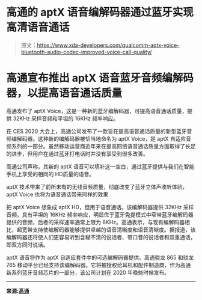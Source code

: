 # 高通的 aptX 语音编解码器通过蓝牙实现高清语音通话

> 原文：<https://www.xda-developers.com/qualcomm-aptx-voice-bluetooth-audio-codec-improved-voice-call-quality/>

# 高通宣布推出 aptX 语音蓝牙音频编解码器，以提高语音通话质量

高通发布了 aptX Voice，这是一种新的蓝牙编解码器，可提高语音通话质量，提供 32KHz 采样音频和平坦的 16KHz 频率响应。

在 CES‌ 2020 大会上，高通公司发布了一款旨在提高语音通话质量的新型蓝牙音频编解码器。这种新的编解码器被恰当地命名为 aptX Voice，是 aptX 自适应音频系列的一部分。虽然移动运营商近年来在提高网络语音通话质量方面取得了长足的进步，但用户在通过蓝牙打电话时并没有享受到很多改善。

高通公司声称，其新的 aptX 语音可以填补这一空白，通过蓝牙提供与我们在智能手机上享受的相同的 HD‌质量的语音。

aptX 技术带来了前所未有的无线音频质量，彻底改变了蓝牙立体声收听体验，aptX Voice 也将为语音通话带来同样的效果

把 aptX Voice 想象成 aptX HD，但用于语音通话。该编解码器提供 32KHz 采样音频，具有平坦的 16KHz 频率响应，明显优于蓝牙免提模式中窄带蓝牙编解码器提供的音频，后者的采样速率通常上限为 8KHz。高通表示，与现有编解码器相比，超宽带支持使编解码器能够提供卓越的语音清晰度和语音清晰度。据报道，该编解码器还将使人们更容易听到含糊不清的说话者、带口音的说话者和双重通话，即双方同时说话。

aptX 语音将作为 aptX 自适应套件中的可选编解码器提供。高通骁龙 865 和骁龙 765 移动平台已经支持该编解码器。它将被授权给耳机和配件制造商，作为高通新系列蓝牙音频芯片的一部分，该公司计划在 2020 年晚些时候发布。

* * *

**来源:[高通](https://www.qualcomm.com/news/releases/2020/01/06/qualcomm-introduces-aptx-voice-audio-technology-higher-quality-voice-calls)**